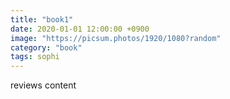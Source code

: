 ```yaml
---
title: "book1"
date: 2020-01-01 12:00:00 +0900
image: "https://picsum.photos/1920/1080?random"
category: "book"
tags: sophi
---
```


reviews content
